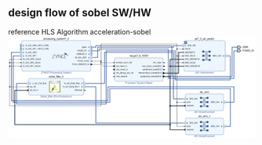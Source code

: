## design flow of sobel SW/HW
reference HLS Algorithm acceleration-sobel
![bockdesign](https://github.com/clancylea/pynq-sobel/blob/master/vivado/blockdesign.png)
